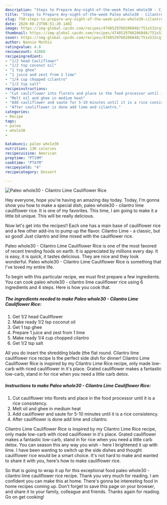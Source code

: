 ```yaml
---
description: "Steps to Prepare Any-night-of-the-week Paleo whole30 - Cilantro Lime Cauliflower Rice"
title: "Steps to Prepare Any-night-of-the-week Paleo whole30 - Cilantro Lime Cauliflower Rice"
slug: 750-steps-to-prepare-any-night-of-the-week-paleo-whole30-cilantro-lime-cauliflower-rice
date: 2020-08-23T06:51:20.140Z
image: https://img-global.cpcdn.com/recipes/4748529760206848/751x532cq70/paleo-whole30-cilantro-lime-cauliflower-rice-recipe-main-photo.jpg
thumbnail: https://img-global.cpcdn.com/recipes/4748529760206848/751x532cq70/paleo-whole30-cilantro-lime-cauliflower-rice-recipe-main-photo.jpg
cover: https://img-global.cpcdn.com/recipes/4748529760206848/751x532cq70/paleo-whole30-cilantro-lime-cauliflower-rice-recipe-main-photo.jpg
author: Nannie Mathis
ratingvalue: 4.8
reviewcount: 42868
recipeingredient:
- "1/2 head Cauliflower"
- "1/2 tsp coconut oil"
- "1 tsp ghee"
- "1 juice and zest from 1 lime"
- "1/4 cup chopped cilantro"
- "1/2 tsp salt"
recipeinstructions:
- "Cut cauliflower into florets and place in the food processor until it is a rice consistency."
- "Melt oil and ghee in medium heat"
- "Add cauliflower and saute for 5-10 minutes until it is a rice consistency."
- "After cauliflower is done add lime and cilantro."
categories:
- Recipe
tags:
- paleo
- whole30
- 

katakunci: paleo whole30  
nutrition: 130 calories
recipecuisine: American
preptime: "PT19M"
cooktime: "PT47M"
recipeyield: "4"
recipecategory: Dessert

---
```



![Paleo whole30 - Cilantro Lime Cauliflower Rice](https://img-global.cpcdn.com/recipes/4748529760206848/751x532cq70/paleo-whole30-cilantro-lime-cauliflower-rice-recipe-main-photo.jpg)

Hey everyone, hope you're having an amazing day today. Today, I'm gonna show you how to make a special dish, paleo whole30 - cilantro lime cauliflower rice. It is one of my favorites. This time, I am going to make it a little bit unique. This will be really delicious.

Now let&#39;s get into the recipes!! Each one has a main base of cauliflower rice and a few other add-ins to pump up the flavor. Cilantro Lime - a classic, but so good! Just cilantro and lime mixed with the cauliflower rice.

Paleo whole30 - Cilantro Lime Cauliflower Rice is one of the most favored of recent trending foods on earth. It is appreciated by millions every day. It is easy, it is quick, it tastes delicious. They are nice and they look wonderful. Paleo whole30 - Cilantro Lime Cauliflower Rice is something that I've loved my entire life.


To begin with this particular recipe, we must first prepare a few ingredients. You can cook paleo whole30 - cilantro lime cauliflower rice using 6 ingredients and 4 steps. Here is how you cook that.

<!--inarticleads1-->

##### The ingredients needed to make Paleo whole30 - Cilantro Lime Cauliflower Rice:

1. Get 1/2 head Cauliflower
1. Make ready 1/2 tsp coconut oil
1. Get 1 tsp ghee
1. Prepare 1 juice and zest from 1 lime
1. Make ready 1/4 cup chopped cilantro
1. Get 1/2 tsp salt


All you do insert the shredding blade (the flat round. Cilantro lime cauliflower rice recipe Is the perfect side dish for dinner! Cilantro Lime Cauliflower Rice is inspired by my Cilantro Lime Rice recipe, only made low-carb with riced cauliflower in it&#39;s place. Grated cauliflower makes a fantastic low-carb, stand in for rice when you need a little carb detox. 

<!--inarticleads2-->

##### Instructions to make Paleo whole30 - Cilantro Lime Cauliflower Rice:

1. Cut cauliflower into florets and place in the food processor until it is a rice consistency.
1. Melt oil and ghee in medium heat
1. Add cauliflower and saute for 5-10 minutes until it is a rice consistency.
1. After cauliflower is done add lime and cilantro.


Cilantro Lime Cauliflower Rice is inspired by my Cilantro Lime Rice recipe, only made low-carb with riced cauliflower in it&#39;s place. Grated cauliflower makes a fantastic low-carb, stand in for rice when you need a little carb detox. You can season this any way you wish - here I brightened it up with lime. I have been wanting to switch up the side dishes and thought cauliflower rice would be a smart choice. It&#39;s not hard to make and wanted to share it with you, here&#39;s how to make cauliflower rice. 

So that is going to wrap it up for this exceptional food paleo whole30 - cilantro lime cauliflower rice recipe. Thank you very much for reading. I am confident you can make this at home. There's gonna be interesting food in home recipes coming up. Don't forget to save this page on your browser, and share it to your family, colleague and friends. Thanks again for reading. Go on get cooking!
